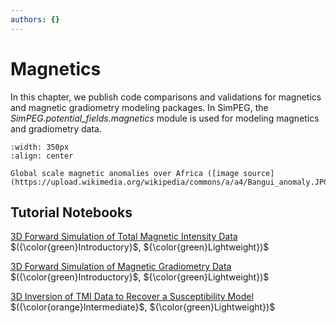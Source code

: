 ```yaml
---
authors: {}
---
```


# Magnetics

In this chapter, we publish code comparisons and validations for magnetics and magnetic gradiometry modeling packages.
In SimPEG, the *SimPEG.potential_fields.magnetics* module is used for modeling magnetics and gradiometry data.

```{figure} https://upload.wikimedia.org/wikipedia/commons/a/a4/Bangui_anomaly.JPG
:width: 350px
:align: center

Global scale magnetic anomalies over Africa ([image source](https://upload.wikimedia.org/wikipedia/commons/a/a4/Bangui_anomaly.JPG))
```

## Tutorial Notebooks

[3D Forward Simulation of Total Magnetic Intensity Data](04-magnetics/fwd_magnetics_induced_3d) $({\color{green}Introductory}$, ${\color{green}Lightweight})$
<br />

[3D Forward Simulation of Magnetic Gradiometry Data](04-magnetics/fwd_magnetics_mvi_3d) $({\color{green}Introductory}$, ${\color{green}Lightweight})$
<br />

[3D Inversion of TMI Data to Recover a Susceptibility Model](04-magnetics/inv_magnetics_induced_3d) $({\color{orange}Intermediate}$, ${\color{green}Lightweight})$
<br />
